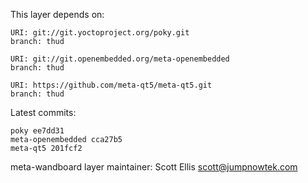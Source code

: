 This layer depends on:

    URI: git://git.yoctoproject.org/poky.git
    branch: thud

    URI: git://git.openembedded.org/meta-openembedded
    branch: thud

    URI: https://github.com/meta-qt5/meta-qt5.git
    branch: thud

Latest commits:

    poky ee7dd31
    meta-openembedded cca27b5
    meta-qt5 201fcf2


meta-wandboard layer maintainer: Scott Ellis <scott@jumpnowtek.com>
